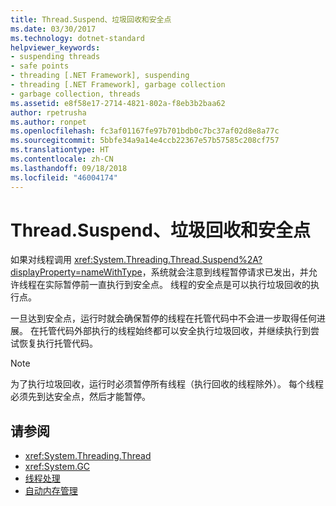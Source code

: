```yaml
---
title: Thread.Suspend、垃圾回收和安全点
ms.date: 03/30/2017
ms.technology: dotnet-standard
helpviewer_keywords:
- suspending threads
- safe points
- threading [.NET Framework], suspending
- threading [.NET Framework], garbage collection
- garbage collection, threads
ms.assetid: e8f58e17-2714-4821-802a-f8eb3b2baa62
author: rpetrusha
ms.author: ronpet
ms.openlocfilehash: fc3af01167fe97b701bdb0c7bc37af02d8e8a77c
ms.sourcegitcommit: 5bbfe34a9a14e4ccb22367e57b57585c208cf757
ms.translationtype: HT
ms.contentlocale: zh-CN
ms.lasthandoff: 09/18/2018
ms.locfileid: "46004174"
---
```

# <a name="threadsuspend-garbage-collection-and-safe-points"></a>Thread.Suspend、垃圾回收和安全点
如果对线程调用 <xref:System.Threading.Thread.Suspend%2A?displayProperty=nameWithType>，系统就会注意到线程暂停请求已发出，并允许线程在实际暂停前一直执行到安全点。 线程的安全点是可以执行垃圾回收的执行点。  
  
 一旦达到安全点，运行时就会确保暂停的线程在托管代码中不会进一步取得任何进展。 在托管代码外部执行的线程始终都可以安全执行垃圾回收，并继续执行到尝试恢复执行托管代码。  
  
> [!NOTE]
>  为了执行垃圾回收，运行时必须暂停所有线程（执行回收的线程除外）。 每个线程必须先到达安全点，然后才能暂停。  
  
## <a name="see-also"></a>请参阅

- <xref:System.Threading.Thread>  
- <xref:System.GC>  
- [线程处理](../../../docs/standard/threading/index.md)  
- [自动内存管理](../../../docs/standard/automatic-memory-management.md)
